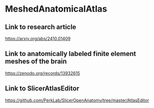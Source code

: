 # MeshedAnatomicalAtlas

## Link to research article
https://arxiv.org/abs/2410.01409

## Link to anatomically labeled finite element meshes of the brain 
https://zenodo.org/records/13932615

## Link to SlicerAtlasEditor
https://github.com/PerkLab/SlicerOpenAnatomy/tree/master/AtlasEditor